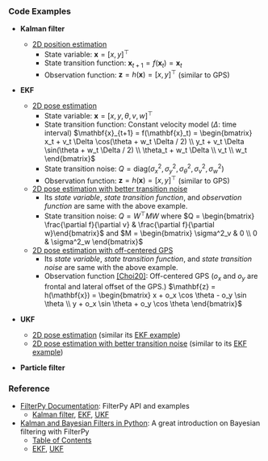 ### Code Examples
* **Kalman filter**
  * [2D position estimation](https://github.com/mint-lab/filtering_tutorial/blob/master/kf_2d_position.py)
    * State variable: $\mathbf{x} = [x, y]^\top$
    * State transition function: $\mathbf{x}_{t+1} = f(\mathbf{x}_t) = \mathbf{x}_t$
    * Observation function: $\mathbf{z} = h(\mathbf{x}) = [x, y]^\top$ (similar to GPS)

* **EKF**
  * [2D pose estimation](https://github.com/mint-lab/filtering_tutorial/blob/master/ekf_2d_pose_simple_noise.py)
    * State variable: $\mathbf{x} = [x, y, \theta, v, w]^\top$
    * State transition function: Constant velocity model ($\Delta$: time interval)
      $\mathbf{x}_{t+1} = f(\mathbf{x}_t) = \begin{bmatrix} x_t + v_t \Delta \cos(\theta + w_t \Delta / 2) \\ y_t + v_t \Delta \sin(\theta + w_t \Delta / 2) \\ \theta_t + w_t \Delta \\ v_t \\ w_t \end{bmatrix}$
    * State transition noise: $Q = \mathrm{diag}(\sigma^2_x, \sigma^2_y, \sigma^2_\theta, \sigma^2_v, \sigma^2_w)$ 
    * Observation function: $\mathbf{z} = h(\mathbf{x}) = [x, y]^\top$ (similar to GPS)
  * [2D pose estimation with better transition noise](https://github.com/mint-lab/filtering_tutorial/blob/master/ekf_2d_pose.py)
    * Its _state variable_, _state transition function_, and _observation function_ are same with the above example.
    * State transition noise: $Q = W^\top M W$ where $Q = \begin{bmatrix} \frac{\partial f}{\partial v} & \frac{\partial f}{\partial w}\end{bmatrix}$ and $M = \begin{bmatrix} \sigma^2_v & 0 \\ 0 & \sigma^2_w \end{bmatrix}$
  * [2D pose estimation with off-centered GPS](https://github.com/mint-lab/filtering_tutorial/blob/master/ekf_2d_pose_off_centered.py)
    * Its _state variable_, _state transition function_, and _state transition noise_ are same with the above example.
    * Observation function [[Choi20]](http://doi.org/10.1109/TITS.2019.2915108): Off-centered GPS ($o_x$ and $o_y$ are frontal and lateral offset of the GPS.)
      $\mathbf{z} = h(\mathbf{x}) = \begin{bmatrix} x + o_x \cos \theta - o_y \sin \theta \\ y + o_x \sin \theta + o_y \cos \theta \end{bmatrix}$
  
* **UKF**
  * [2D pose estimation](https://github.com/mint-lab/filtering_tutorial/blob/master/ukf_2d_pose_simple_noise.py) (similar its [EKF example](https://github.com/mint-lab/filtering_tutorial/blob/master/ekf_2d_pose_simple_noise.py))
  * [2D pose estimation with better transition noise](https://github.com/mint-lab/filtering_tutorial/blob/master/ukf_2d_pose.py) (similar to its [EKF example](https://github.com/mint-lab/filtering_tutorial/blob/master/ekf_2d_pose.py))

* **Particle filter**

### Reference
* [FilterPy Documentation](https://filterpy.readthedocs.io/en/latest/): FilterPy API and examples
  * [Kalman filter](https://filterpy.readthedocs.io/en/latest/kalman/KalmanFilter.html), [EKF](https://filterpy.readthedocs.io/en/latest/kalman/ExtendedKalmanFilter.html), [UKF](https://filterpy.readthedocs.io/en/latest/kalman/UnscentedKalmanFilter.html)
* [Kalman and Bayesian Filters in Python](https://github.com/rlabbe/Kalman-and-Bayesian-Filters-in-Python): A great introduction on Bayesian filtering with FilterPy
  * [Table of Contents](https://github.com/rlabbe/Kalman-and-Bayesian-Filters-in-Python/blob/master/table_of_contents.ipynb)
  * [EKF](https://github.com/rlabbe/Kalman-and-Bayesian-Filters-in-Python/blob/master/11-Extended-Kalman-Filters.ipynb), [UKF](https://github.com/rlabbe/Kalman-and-Bayesian-Filters-in-Python/blob/master/10-Unscented-Kalman-Filter.ipynb)